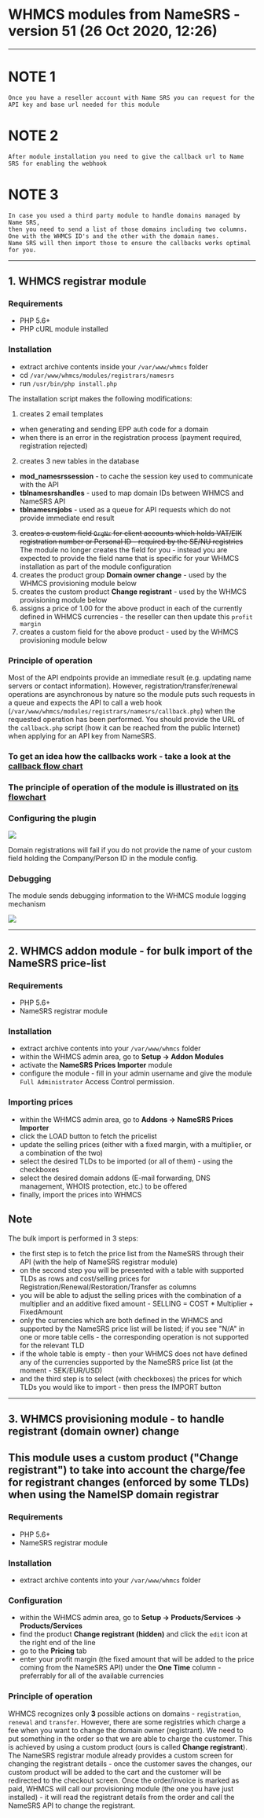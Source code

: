# WHMCS modules from NameSRS - version 51 (26 Oct 2020, 12:26)
-----
# NOTE 1
```
Once you have a reseller account with Name SRS you can request for the API key and base url needed for this module
```

# NOTE 2
```
After module installation you need to give the callback url to Name SRS for enabling the webhook
```

# NOTE 3
```
In case you used a third party module to handle domains managed by Name SRS, 
then you need to send a list of those domains including two columns. 
One with the WHMCS ID's and the other with the domain names. 
Name SRS will then import those to ensure the callbacks works optimal for you.
```

-----
## 1. WHMCS registrar module

### Requirements

- PHP 5.6+
- PHP cURL module installed

### Installation

- extract archive contents inside your `/var/www/whmcs` folder
- cd `/var/www/whmcs/modules/registrars/namesrs`
- run `/usr/bin/php install.php`

The installation script makes the following modifications:

1. creates 2 email templates
  - when generating and sending EPP auth code for a domain
  - when there is an error in the registration process (payment required, registration rejected)
2. creates 3 new tables in the database
  - **mod_namesrssession** - to cache the session key used to communicate with the API
  - **tblnamesrshandles** - used to map domain IDs between WHMCS and NameSRS API
  - **tblnamesrsjobs** - used as a queue for API requests which do not provide immediate end result
3. ~~creates a custom field `OrgNr` for client accounts which holds VAT/EIK registration number or Personal ID - required by the SE/NU registries~~ The module no longer creates the field for you - instead you are expected to provide the field name that is specific for your WHMCS installation as part of the module configuration
4. creates the product group **Domain owner change** - used by the WHMCS provisioning module below
5. creates the custom product **Change registrant** - used by the WHMCS provisioning module below
6. assigns a price of 1.00 for the above product in each of the currently defined in WHMCS currencies - the reseller can then update this `profit margin`
7. creates a custom field for the above product - used by the WHMCS provisioning module below
 
### Principle of operation

Most of the API endpoints provide an immediate result (e.g. updating name servers or contact information). However, registration/transfer/renewal operations are  asynchronous by nature so the module puts such requests in a queue and expects the API to call a web hook (`/var/www/whmcs/modules/registrars/namesrs/callback.php`) when the requested operation has been performed. You should provide the URL of the `callback.php` script (how it can be reached from the public Internet) when applying for an API key from NameSRS.

### To get an idea how the callbacks work - take a look at the [callback flow chart](https://github.com/nameisp/whmcs/raw/master/callback_flow.png)

### The principle of operation of the module is illustrated on [its flowchart](https://github.com/nameisp/whmcs/raw/master/registrar_flow.png)

### Configuring the plugin

![](https://github.com/nameisp/whmcs/raw/master/configuration.png)

Domain registrations will fail if you do not provide the name of your custom field holding the Company/Person ID in the module config.

### Debugging

The module sends debugging information to the WHMCS module logging mechanism

![](https://github.com/nameisp/whmcs/raw/master/logging.png)

-----

## 2. WHMCS addon module - for bulk import of the NameSRS price-list

### Requirements

- PHP 5.6+
- NameSRS registrar module

### Installation

- extract archive contents into your `/var/www/whmcs` folder
- within the WHMCS admin area, go to **Setup -> Addon Modules**
- activate the **NameSRS Prices Importer** module
- configure the module - fill in your admin username and give the module `Full Administrator` Access Control permission.

### Importing prices

- within the WHMCS admin area, go to **Addons -> NameSRS Prices Importer**
- click the LOAD button to fetch the pricelist
- update the selling prices (either with a fixed margin, with a multiplier, or a combination of the two)
- select the desired TLDs to be imported (or all of them) - using the checkboxes
- select the desired domain addons (E-mail forwarding, DNS management, WHOIS protection, etc.) to be offered
- finally, import the prices into WHMCS

## Note

The bulk import is performed in 3 steps:

* the first step is to fetch the price list from the NameSRS through their API (with the help of NameSRS registrar module)
* on the second step you will be presented with a table with supported TLDs as rows and cost/selling prices for Registration/Renewal/Restoration/Transfer as columns
* you will be able to adjust the selling prices with the combination of a multiplier and an additive fixed amount - SELLING = COST * Multiplier + FixedAmount
* only the currencies which are both defined in the WHMCS and supported by the NameSRS price list will be listed; if you see "N/A" in one or more table cells - the corresponding operation is not supported for the relevant TLD
* if the whole table is empty - then your WHMCS does not have defined any of the currencies supported by the NameSRS price list (at the moment - SEK/EUR/USD)
* and the third step is to select (with checkboxes) the prices for which TLDs you would like to import - then press the IMPORT button

-----

## 3. WHMCS provisioning module - to handle registrant (domain owner) change

## This module uses a custom product ("Change registrant") to take into account the charge/fee for registrant changes (enforced by some TLDs) when using the NameISP domain registrar

### Requirements

- PHP 5.6+
- NameSRS registrar module

### Installation

- extract archive contents into your `/var/www/whmcs` folder

### Configuration

- within the WHMCS admin area, go to **Setup -> Products/Services -> Products/Services**
- find the product **Change registrant (hidden)** and click the `edit` icon at the right end of the line
- go to the **Pricing** tab
- enter your profit margin (the fixed amount that will be added to the price coming from the NameSRS API) under the **One Time** column - preferrably for all of the available currencies 

### Principle of operation

WHMCS recognizes only **3** possible actions on domains - `registration`, `renewal` and `transfer`. However, there are some registries which charge a fee when you want to change the domain owner (registrant).
We need to put something in the order so that we are able to charge the customer. This is achieved by using a custom product (ours is called **Change registrant**).
The NameSRS registrar module already provides a custom screen for changing the registrant details - once the customer saves the changes, our custom product will be added to the cart and the customer will be redirected to the checkout screen.
Once the order/invoice is marked as paid, WHMCS will call our provisioning module (the one you have just installed) - it will read the registrant details from the order and call the NameSRS API to change the registrant.